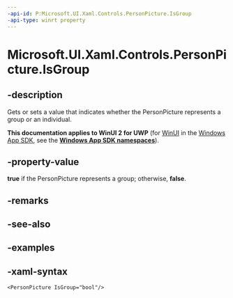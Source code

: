 ```yaml
---
-api-id: P:Microsoft.UI.Xaml.Controls.PersonPicture.IsGroup
-api-type: winrt property
---
```

<!-- Property syntax.
public bool IsGroup { get;  set; }
-->

# Microsoft.UI.Xaml.Controls.PersonPicture.IsGroup


## -description

Gets or sets a value that indicates whether the PersonPicture represents a group or an individual.


**This documentation applies to WinUI 2 for UWP** (for [WinUI](/windows/apps/winui/winui3/) in the [Windows App SDK](/windows/apps/windows-app-sdk/), see the **[Windows App SDK namespaces](/windows/windows-app-sdk/api/winrt/)**).

## -property-value

**true** if the PersonPicture represents a group; otherwise, **false**.


## -remarks


## -see-also


## -examples


## -xaml-syntax

```xaml
<PersonPicture IsGroup="bool"/>
```


